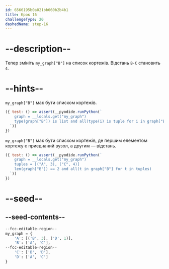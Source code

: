 ```yaml
---
id: 6566195b0a021bb660b2b4b1
title: Крок 16
challengeType: 20
dashedName: step-16
---
```


# --description--

Тепер змініть `my_graph["B"]` на список кортежів. Відстань `B-C` становить `4`.

# --hints--

`my_graph["B"]` має бути списком кортежів.

```js
({ test: () => assert(__pyodide.runPython(`
    graph = __locals.get("my_graph")
    type(graph["B"]) is list and all(type(i) is tuple for i in graph["B"])
  `))
})
```

`my_graph["B"]` має бути списком кортежів, де першим елементом кортежу є приєднаний вузол, а другим — відстань.

```js
({ test: () => assert(__pyodide.runPython(`
    graph = __locals.get("my_graph")
    tuples = [("A", 3), ("C", 4)]
    len(graph["B"]) == 2 and all(t in graph["B"] for t in tuples)
  `))
})
```

# --seed--

## --seed-contents--

```py
--fcc-editable-region--
my_graph = {
    'A': [('B', 3), ('D', 1)],
    'B': ['A', 'C'],
--fcc-editable-region--    
    'C': ['B', 'D'],
    'D': ['A', 'C']
}

```
